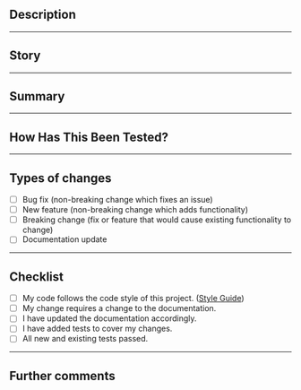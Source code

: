 ## Description

<!--
Please include a summary of the change and which issue is fixed.
Reference: https://docs.github.com/en/pull-requests/collaborating-with-pull-requests/proposing-changes-to-your-work-with-pull-requests/about-pull-requests
-->
---
## Story
<!-- [TASK{NUMBER}](https://github.com/Visionary-Crew/agridatahub/issues/{ISSUE_NUMBER}) -->

---
## Summary

<!--
Why is this change required? What problem does it solve?
Reference: https://www.conventionalcommits.org/en/v1.0.0/
-->

---
## How Has This Been Tested?

<!--
Please describe the tests that you ran to verify your changes.
Reference: https://docs.github.com/en/actions/using-workflows/about-workflows
-->

---
## Types of changes

<!-- What types of changes does your code introduce? Put an `x` in all the boxes that apply: -->
- [ ] Bug fix (non-breaking change which fixes an issue)
- [ ] New feature (non-breaking change which adds functionality)
- [ ] Breaking change (fix or feature that would cause existing functionality to change)
- [ ] Documentation update

---
## Checklist

<!-- Go over all the following points, and put an `x` in all the boxes that apply. -->
- [ ] My code follows the code style of this project. ([Style Guide](https://google.github.io/styleguide/))
- [ ] My change requires a change to the documentation.
- [ ] I have updated the documentation accordingly.
- [ ] I have added tests to cover my changes.
- [ ] All new and existing tests passed.

---

## Further comments

<!--
If this is a relatively large or complex change, kick off the discussion by explaining why you chose the solution you did and what alternatives you considered, etc.
Reference: https://docs.github.com/en/pull-requests/collaborating-with-pull-requests/commenting-on-a-pull-request
-->
